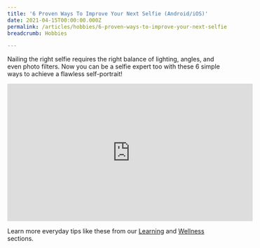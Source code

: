 ```yaml
---
title: '6 Proven Ways To Improve Your Next Selfie (Android/iOS)'
date: 2021-04-15T00:00:00.000Z
permalink: /articles/hobbies/6-proven-ways-to-improve-your-next-selfie
breadcrumb: Hobbies

---
```


Nailing the right selfie requires the right balance of lighting, angles, and even photo filters. Now you can be a selfie expert too with these 6 simple ways to achieve a flawless self-portrait!

<iframe width="560" height="315" src="https://www.youtube.com/embed/ov_1ax4hAn0?rel=0" frameborder="0" allow="accelerometer; autoplay; clipboard-write; encrypted-media; gyroscope; picture-in-picture" allowfullscreen></iframe>

Learn more everyday tips like these from our [Learning](../../articles/learning/) and [Wellness](../../articles/wellness/) sections.